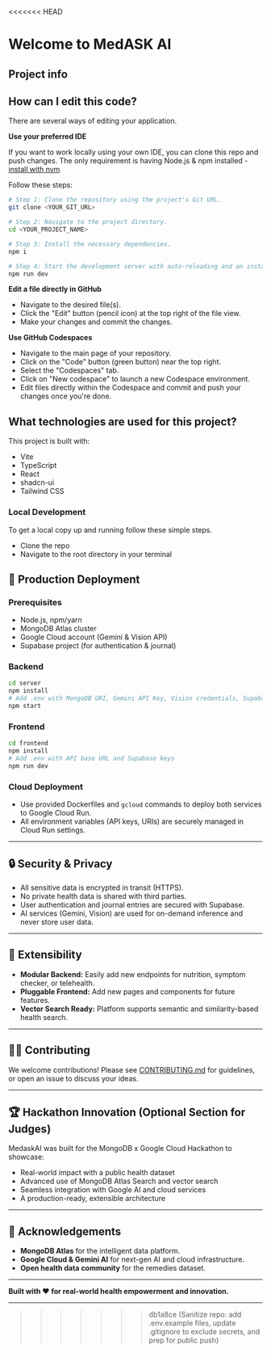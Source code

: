 <<<<<<< HEAD
# Welcome to MedASK AI

## Project info

## How can I edit this code?

There are several ways of editing your application.

**Use your preferred IDE**

If you want to work locally using your own IDE, you can clone this repo and push changes. The only requirement is having Node.js & npm installed - [install with nvm](https://github.com/nvm-sh/nvm#installing-and-updating)

Follow these steps:

```sh
# Step 1: Clone the repository using the project's Git URL.
git clone <YOUR_GIT_URL>

# Step 2: Navigate to the project directory.
cd <YOUR_PROJECT_NAME>

# Step 3: Install the necessary dependencies.
npm i

# Step 4: Start the development server with auto-reloading and an instant preview.
npm run dev
```

**Edit a file directly in GitHub**

- Navigate to the desired file(s).
- Click the "Edit" button (pencil icon) at the top right of the file view.
- Make your changes and commit the changes.

**Use GitHub Codespaces**

- Navigate to the main page of your repository.
- Click on the "Code" button (green button) near the top right.
- Select the "Codespaces" tab.
- Click on "New codespace" to launch a new Codespace environment.
- Edit files directly within the Codespace and commit and push your changes once you're done.

## What technologies are used for this project?

This project is built with:

- Vite
- TypeScript
- React
- shadcn-ui
- Tailwind CSS

### Local Development

To get a local copy up and running follow these simple steps.

- Clone the repo
- Navigate to the root directory in your terminal
## 🚀 Production Deployment

### Prerequisites
- Node.js, npm/yarn
- MongoDB Atlas cluster
- Google Cloud account (Gemini & Vision API)
- Supabase project (for authentication & journal)

### Backend
```bash
cd server
npm install
# Add .env with MongoDB URI, Gemini API Key, Vision credentials, Supabase keys
npm start
```

### Frontend
```bash
cd frontend
npm install
# Add .env with API base URL and Supabase keys
npm run dev
```

### Cloud Deployment
- Use provided Dockerfiles and `gcloud` commands to deploy both services to Google Cloud Run.
- All environment variables (API keys, URIs) are securely managed in Cloud Run settings.

---

## 🔒 Security & Privacy

- All sensitive data is encrypted in transit (HTTPS).
- No private health data is shared with third parties.
- User authentication and journal entries are secured with Supabase.
- AI services (Gemini, Vision) are used for on-demand inference and never store user data.

---

## 🧩 Extensibility

- **Modular Backend:** Easily add new endpoints for nutrition, symptom checker, or telehealth.
- **Pluggable Frontend:** Add new pages and components for future features.
- **Vector Search Ready:** Platform supports semantic and similarity-based health search.

---

## 🧑‍💻 Contributing

We welcome contributions! Please see [CONTRIBUTING.md](CONTRIBUTING.md) for guidelines, or open an issue to discuss your ideas.

---

## 🏆 Hackathon Innovation (Optional Section for Judges)

MedaskAI was built for the MongoDB x Google Cloud Hackathon to showcase:
- Real-world impact with a public health dataset
- Advanced use of MongoDB Atlas Search and vector search
- Seamless integration with Google AI and cloud services
- A production-ready, extensible architecture

---

## 🙏 Acknowledgements

- **MongoDB Atlas** for the intelligent data platform.
- **Google Cloud & Gemini AI** for next-gen AI and cloud infrastructure.
- **Open health data community** for the remedies dataset.

---

**Built with ❤️ for real-world health empowerment and innovation.**

---

>>>>>>> db1a8ce (Sanitize repo: add .env.example files, update .gitignore to exclude secrets, and prep for public push)
